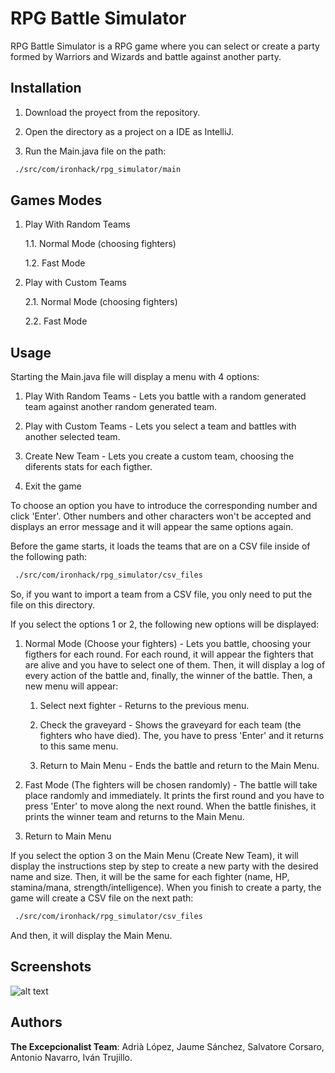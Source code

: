 # RPG Battle Simulator

RPG Battle Simulator is a RPG game where you can select or create a party formed by Warriors and Wizards and battle against another party.

## Installation

1. Download the proyect from the repository.

2. Open the directory as a project on a IDE as IntelliJ.

3. Run the Main.java file on the path:

```bash
 ./src/com/ironhack/rpg_simulator/main
```

## Games Modes

1. Play With Random Teams

   1.1. Normal Mode (choosing fighters)
  
   1.2. Fast Mode

2. Play with Custom Teams

   2.1. Normal Mode (choosing fighters)
  
   2.2. Fast Mode
  
## Usage

Starting the Main.java file will display a menu with 4 options:

   1. Play With Random Teams - Lets you battle with a random generated team against another random generated team.
   
   2. Play with Custom Teams - Lets you select a team and battles with another selected team.
   
   3. Create New Team - Lets you create a custom team, choosing the diferents stats for each figther.
   
   4. Exit the game
 
To choose an option you have to introduce the corresponding number and click 'Enter'. Other numbers and other characters won't be accepted and displays
an error message and it will appear the same options again.
 
Before the game starts, it loads the teams that are on a CSV file inside of the following path:

```bash
 ./src/com/ironhack/rpg_simulator/csv_files
```

So, if you want to import a team from a CSV file, you only need to put the file on this directory.

If you select the options 1 or 2, the following new options will be displayed:

1. Normal Mode (Choose your fighters) - Lets you battle, choosing your figthers for each round. For each round, it will appear the fighters that are alive
   and you have to select one of them. Then, it will display a log of every action of the battle and, finally, the winner of the battle. Then, a new menu will
   appear:
      
   1. Select next fighter - Returns to the previous menu.
      
   2. Check the graveyard - Shows the graveyard for each team (the fighters who have died). The, you have to press 'Enter' and it returns to this same menu.
      
   3. Return to Main Menu - Ends the battle and return to the Main Menu.
   
2. Fast Mode (The fighters will be chosen randomly) - The battle will take place randomly and immediately. It prints the first round and you have to press
'Enter' to move along the next round. When the battle finishes, it prints the winner team and returns to the Main Menu.
   
3. Return to Main Menu
   
If you select the option 3 on the Main Menu (Create New Team), it will display the instructions step by step to create a new party with the desired name and size.
Then, it will be the same for each fighter (name, HP, stamina/mana, strength/intelligence). When you finish to create a party, the game will create a CSV file on the
next path:

```bash
 ./src/com/ironhack/rpg_simulator/csv_files
```

And then, it will display the Main Menu.
   
## Screenshots

![alt text](http://url/to/img.png)

## Authors
**The Excepcionalist Team**: Adrià López, Jaume Sánchez, Salvatore Corsaro, Antonio Navarro, Iván Trujillo.
